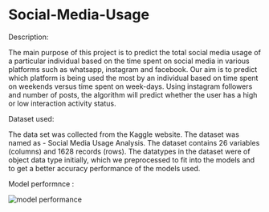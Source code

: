 # Social-Media-Usage

Description:

The main purpose of this project is to predict the total social media usage of a particular
individual based on the time spent on social media in various platforms such as whatsapp,
instagram and facebook. Our aim is to predict which platform is being used the most by an
individual based on time spent on weekends versus time spent on week-days. Using instagram
followers and number of posts, the algorithm will predict whether the user has a high or low
interaction activity status.

Dataset used:

The data set was collected from the Kaggle website. The dataset was named as - Social Media
Usage Analysis. The dataset contains 26 variables (columns) and 1628 records (rows). The
datatypes in the dataset were of object data type initially, which we preprocessed to fit into the
models and to get a better accuracy performance of the models used.

Model performnce :

![model performance](https://user-images.githubusercontent.com/65590350/193634693-c3da5d26-5662-4750-aee4-ca5d82d178b0.jpg)
